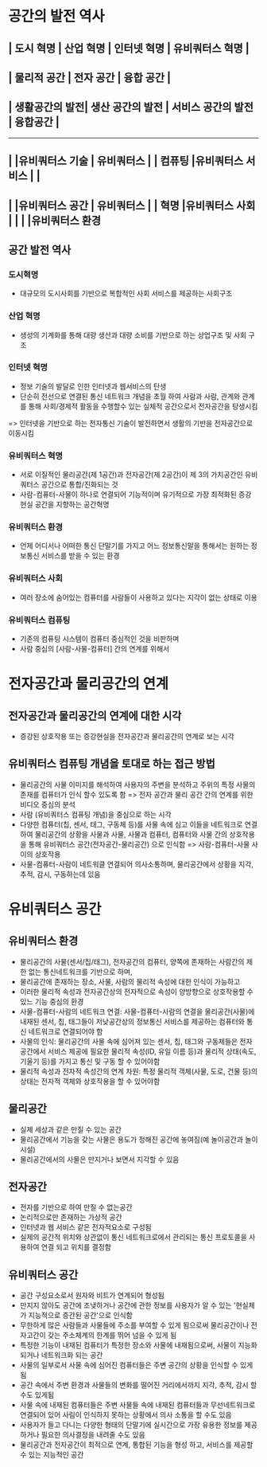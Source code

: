 # 공간의 발전 역사
| 도시 혁명      | 산업 혁명        | 인터넷 혁명        | 유비쿼터스 혁명 |
--------------------------------------------------------------------------
|            물리적 공간            |  전자 공간         |    융합 공간   |
--------------------------------------------------------------------------
| 생활공간의 발전| 생산 공간의 발전  | 서비스 공간의 발전 |     융합공간   |
--------------------------------------------------------------------------

-----------------------------------------------
|             |유비쿼터스 기술 
| 유비쿼터스  |
|    컴퓨팅   |유비쿼터스 서비스
|             |
------------------------------------------------
|             |유비쿼터스 공간
| 유비쿼터스  |
|    혁명     |유비쿼터스 사회
|             |
|             |유비쿼터스 환경
-------------------------------------------------

## 공간 발전 역사
### 도시혁명
* 대규모의 도시사회를 기반으로 복합적인 사회 서비스를 제공하는 사회구조

### 산업 혁명
* 생성의 기계화를 통해 대량 생산과 대량 소비를 기반으로 하는 상업구조 및 사회 구조 

### 인터넷 혁명
* 정보   기술의 발달로 인한 인터넷과 웹서비스의 탄생
* 단순히 전선으로 연결된 통신 네트워크 개념을 초월 하여 사람과 사람, 관계와 관계를 통해 사회/경제적 활동을 수행할수 있는 실체적 공간으로서 전자공간을 탕생시킴 

=> 인터넷을 기반으로 하는 전자통신 기술이 발전하면서 생활의 기반을 전자공간으로 이동시킴

### 유비쿼터스 혁명
* 서로 이질적인 물리공간(제 1공간)과 전자공간(제 2공간)이 제 3의 가치공간인 유비쿼터스 공간으로 통합/진화되는 것
* 사람-컴퓨터-사물이 하나로 연결되어 기능적이며 유기적으로 가장 최적화된 증강 현실 공간을 지향하는 공간혁명

### 유비쿼터스 환경
* 언제 어디서나 어떠한 통신 단말기를 가지고 어느 정보통신말을 통해서는 원하는 정보통신 서비스를 받을 수 있는 환경

### 유비쿼터스 사회
* 여러 장소에 숨어있는 컴퓨터를 사람들이 사용하고 있다는 지각이 없는  상태로 이용

### 유비쿼터스 컴퓨팅
* 기존의 컴퓨팅 시스템이 컴퓨터 중심적인 것을 비판하며
* 사람 중심의 [사람-사물-컴퓨터] 간의 연계를 위해서

# 전자공간과 물리공간의 연계

## 전자공간과 물리공간의 연계에 대한 시각
* 증강된 상호작용 또는 증강현실을 전자공간과 물리공간의 연계로 보는 시각

## 유비쿼터스 컴퓨팅 개념을 토대로 하는 접근 방법
* 물리공간의 사물 이미지를 해석하여 사용자의 주변을 분석하고 주위의 특정 사물의 존재를 컴퓨터가 인식 할수 있도록 함 => 전자 공간과 물리 공간 간의 연계를 위한 비디오 중심의 분석
* 사람 (유비쿼터스 컴퓨팅 개념)을 중심으로 하는 시각
* 다양한 컴퓨터(칩, 센서, 태그, 구동체 등)를 사물 속에 심고 이들을 네트워크로 연결하여 물리공간의 상황을 사물과 사물, 사물과 컴퓨터, 컴퓨터와 사물 간의 상호작용을 통해 유비쿼터스 공간(전자공간-물리공간) 으로 인식함 => 사람-컴퓨터-사물 사이의 상호작용
* 사물-컴퓨터-사람이 네트워클 연결되어 의사소통하며, 물리공간에서 상황을 지각, 추적, 감시, 구동하는데 있음

# 유비쿼터스 공간
## 유비쿼터스 환경
* 물리공간의 사물(센서/칩/태그), 전자공간의 컴퓨터, 양쪽에 존재하는 사람간의 제한 없는 통신네트워크를 기반으로 하며,
* 물리공간에 존재하는 장소, 사물, 사람의 물리적 속성에 대한 인식이 가능하고
* 이러한 물리적 속성과 전자공간상의 전자적으로 속성이 양방향으로 상호작용할 수 있느 기능 중심의 환경 
* 사물-컴퓨터-사람의 네트워크 연결: 사물-컴퓨터-사람의 연결을 물리공간(사물)에 내재된 센서, 칩, 태그들이 저낮공간상의 정보통신 서비스를 제공하는 컴퓨터와 통신 네트워크로 연결되어야 함 
* 사물의 인식: 물리공간의 사물 속에 심어져 있는 센서, 칩, 태그와 구동체들은 전자공간에서 서비스 제공에 필요한 물리적 속성(ID, 유일 이름 등)과 물리적 상태(속도, 기울기 등)를 가지고 통신 및 구동 할 수 있어야함
* 물리적 속성과 전자적 속성간의 연계 차원: 특정 물리적 객체(사물, 도로, 건물 등)의 상태는 전자적 객체와 상호작용을 할 수 있어야함

## 물리공간
* 실제 세상과 같은 만질 수 있는 공간
* 물리공간에서 기능을 갖는 사물은 용도가 정해진 공간에 놓여짐(예 놀이공간과 놀이 시설)
* 물리공간에서의 사물은 만지거나 보면서 지각할 수 있음

## 전자공간
* 전자를 기반으로 하여 만질 수 없는공간
* 논리적으로만 존재하는 가상적 공간
* 인터넷과 웹 서비스 같은 전자적요소로 구성됨
* 실제의 공간적 위치와 상관없이 통신 네트워크로에서 관리되는 통신 프로토콜을 사용하여 연결 되고 위치를 결정함

## 유비쿼터스 공간
* 공간 구성요소로서 원자와 비트가 연계되어 형성됨
* 만지지 않아도 공간에 조냊하거나 공간에 관한 정보를 사용자가 알 수 있는 '현실체가 지능적으로 증간된 공간'으로 인식함
* 무한하게 많은 사람들과 사물들에  주소를 부여할 수 있게 됨으로써 물리공간이나 전자고간이 갖는 주소체계의 한계를 뛰어 넘을 수 있게 됨
* 특정한 기능이 내재된 컴퓨터가 특정한 장소와 사물에 내재됨으로써, 사물이 지능화 되거나 네트워크화 되는 공간
* 사물의 일부로서 사물 속에 심어진 컴퓨터들은 주변 공간의 상황을 인식할 수 있게됨
* 공간 속에서 주변 환경과 사물들의 변화를 떨어진 거리에서까지 지각, 추적, 감시 할 수도 있게됨
* 사물 속에 내재된 컴퓨터들은 주변 사물들 속에 내재된 컴퓨터들과 무선네트워크로 연결되어 있어 사림이 인식하지 못하는 상황에서 의사 소통을 할 수도 있음
* 사용자가 들고 다니는 다양한 형태의 단말기에 실시간으로 가장 유용한 정보를 제공하거나 필요한 의사결정을 내려줄 수도 있음
* 물리공간과 전자공간이 최적으로 연계, 통합된 기능을 형성 하고, 서비스를 제공할 수 있는 지능적인 공간
